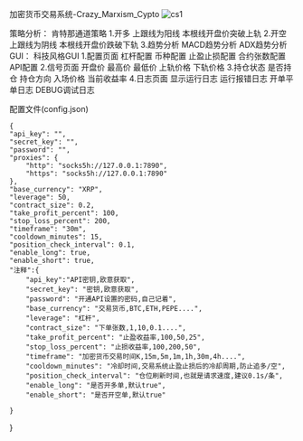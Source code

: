 加密货币交易系统-Crazy_Marxism_Cypto
![cs1](https://github.com/user-attachments/assets/1a623438-2b32-4663-8d52-70a23cef13d0)

策略分析：
肯特那通道策略
  1.开多
    上跟线为阳线
    本根线开盘价突破上轨
  2.开空
    上跟线为阴线
    本根线开盘价跌破下轨
  3.趋势分析
    MACD趋势分析
    ADX趋势分析
GUI：
科技风格GUI
  1.配置页面
    杠杆配置
    币种配置
    止盈止损配置
    合约张数配置
    API配置
  2.信号页面
    开盘价
    最高价
    最低价
    上轨价格
    下轨价格
  3.持仓状态
    是否持仓
    持仓方向
    入场价格
    当前收益率
  4.日志页面
    显示运行日志
    运行报错日志
    开单平单日志
    DEBUG调试日志
    

配置文件(config.json)

    {
    "api_key": "", 
    "secret_key": "",
    "password": "",
    "proxies": {
        "http": "socks5h://127.0.0.1:7890",
        "https": "socks5h://127.0.0.1:7890"
    },
    "base_currency": "XRP",
    "leverage": 50,
    "contract_size": 0.2,
    "take_profit_percent": 100,
    "stop_loss_percent": 200,
    "timeframe": "30m",
    "cooldown_minutes": 15,
    "position_check_interval": 0.1,
    "enable_long": true,
    "enable_short": true,
    "注释":{
        "api_key":"API密钥,欧意获取",
        "secret_key": "密钥,欧意获取",
        "password": "开通API设置的密码,自己记着",
        "base_currency": "交易货币,BTC,ETH,PEPE....",
        "leverage": "杠杆",
        "contract_size": "下单张数,1,10,0.1....",
        "take_profit_percent": "止盈收益率,100,50,25",
        "stop_loss_percent": "止损收益率,100,200,50",
        "timeframe": "加密货币交易时间K,15m,5m,1m,1h,30m,4h....",
        "cooldown_minutes": "冷却时间,交易系统止盈止损后的冷却周期,防止追多/空",
        "position_check_interval": "仓位刷新时间,也就是请求速度,建议0.1s/条",
        "enable_long": "是否开多单,默认true",
        "enable_short": "是否开空单,默认true"

    }
}

